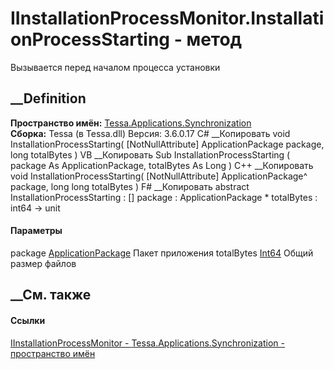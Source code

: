 # IInstallationProcessMonitor.InstallationProcessStarting - метод
Вызывается перед началом процесса установки
## __Definition
 **Пространство имён:**
[Tessa.Applications.Synchronization](N_Tessa_Applications_Synchronization.htm)  
 **Сборка:** Tessa (в Tessa.dll) Версия: 3.6.0.17
C# __Копировать
     void InstallationProcessStarting(
    	[NotNullAttribute] ApplicationPackage package,
    	long totalBytes
    )
VB __Копировать
     Sub InstallationProcessStarting ( 
    	<NotNullAttribute> package As ApplicationPackage,
    	totalBytes As Long
    )
C++ __Копировать
     void InstallationProcessStarting(
    	[NotNullAttribute] ApplicationPackage^ package, 
    	long long totalBytes
    )
F# __Копировать
     abstract InstallationProcessStarting : 
            [<NotNullAttribute>] package : ApplicationPackage * 
            totalBytes : int64 -> unit 
#### Параметры
package
[ApplicationPackage](T_Tessa_Applications_Package_ApplicationPackage.htm)
    Пакет приложения
totalBytes [Int64](https://learn.microsoft.com/dotnet/api/system.int64)
    Общий размер файлов
##  __См. также
#### Ссылки
[IInstallationProcessMonitor -
](T_Tessa_Applications_Synchronization_IInstallationProcessMonitor.htm)
[Tessa.Applications.Synchronization - пространство
имён](N_Tessa_Applications_Synchronization.htm)
